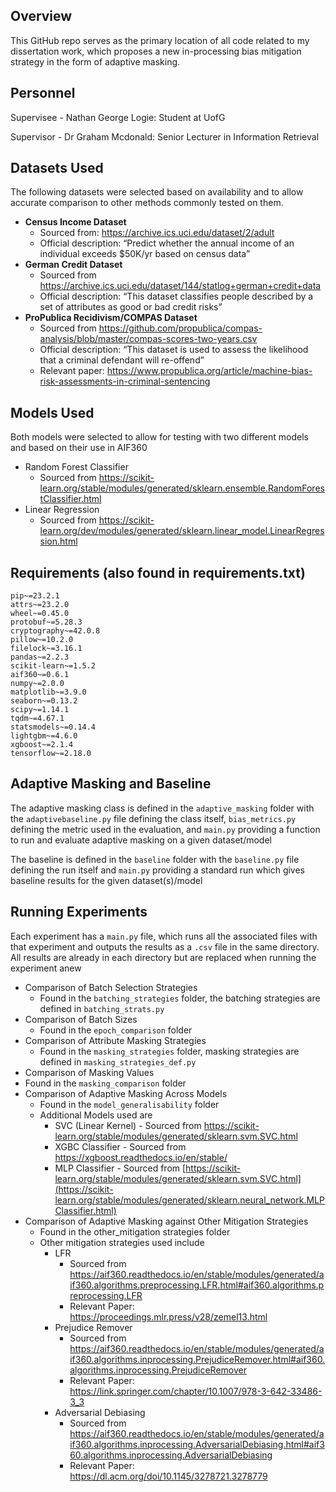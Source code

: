 ## Overview

This GitHub repo serves as the primary location of all code related to my dissertation work, which
proposes a new in-processing bias mitigation strategy in the form of adaptive masking.

## Personnel

Supervisee - Nathan George Logie: Student at UofG

Supervisor - Dr Graham Mcdonald: Senior Lecturer in Information Retrieval

## Datasets Used

The following datasets were selected based on availability and to allow accurate comparison to other methods commonly
tested on them.

- **Census Income Dataset**
    - Sourced from: https://archive.ics.uci.edu/dataset/2/adult
    - Official description: “Predict whether the annual income of an individual exceeds $50K/yr based on census data”
- **German Credit Dataset**
    - Sourced from https://archive.ics.uci.edu/dataset/144/statlog+german+credit+data
    - Official description: “This dataset classifies people described by a set of attributes as good or bad credit
      risks”
- **ProPublica Recidivism/COMPAS Dataset**
    - Sourced from https://github.com/propublica/compas-analysis/blob/master/compas-scores-two-years.csv
    - Official description: “This dataset is used to assess the likelihood that a criminal defendant will re-offend”
    - Relevant paper: https://www.propublica.org/article/machine-bias-risk-assessments-in-criminal-sentencing

## Models  Used

Both models were selected to allow for testing with two different models and based on their use in AIF360

- Random Forest Classifier
    - Sourced from https://scikit-learn.org/stable/modules/generated/sklearn.ensemble.RandomForestClassifier.html
- Linear Regression
    - Sourced from https://scikit-learn.org/dev/modules/generated/sklearn.linear_model.LinearRegression.html
 
## Requirements (also found in requirements.txt)

```
pip~=23.2.1
attrs~=23.2.0
wheel~=0.45.0
protobuf~=5.28.3
cryptography~=42.0.8
pillow~=10.2.0
filelock~=3.16.1
pandas~=2.2.3
scikit-learn~=1.5.2
aif360~=0.6.1
numpy~=2.0.0
matplotlib~=3.9.0
seaborn~=0.13.2
scipy~=1.14.1
tqdm~=4.67.1
statsmodels~=0.14.4
lightgbm~=4.6.0
xgboost~=2.1.4
tensorflow~=2.18.0
```

## Adaptive Masking and Baseline

The adaptive masking class is defined in the `adaptive_masking` folder with the `adaptivebaseline.py` file defining the class itself, `bias_metrics.py` defining the metric used in the evaluation, and `main.py` providing a function to run and evaluate adaptive masking on a given dataset/model

The baseline is defined in the `baseline` folder with the `baseline.py` file defining the run itself and `main.py` providing a standard run which gives baseline results for the given dataset(s)/model

## Running Experiments

Each experiment has a `main.py` file, which runs all the associated files with that experiment and outputs the results as a `.csv` file in the same directory. All results are already in each directory but are replaced when running the experiment anew

- Comparison of Batch Selection Strategies
    - Found in the `batching_strategies` folder, the batching strategies are defined in `batching_strats.py`
- Comparison of Batch Sizes
    - Found in the `epoch_comparison` folder
- Comparison of Attribute Masking Strategies
    - Found in the `masking_strategies` folder, masking strategies are defined in `masking_strategies_def.py`
- Comparison of Masking Values
- Found in the `masking_comparison` folder
- Comparison of Adaptive Masking Across Models
    - Found in the `model_generalisability` folder
    - Additional Models used are
        - SVC (Linear Kernel) -  Sourced from https://scikit-learn.org/stable/modules/generated/sklearn.svm.SVC.html
        - XGBC Classifier - Sourced from https://xgboost.readthedocs.io/en/stable/
        - MLP Classifier -  Sourced from [https://scikit-learn.org/stable/modules/generated/sklearn.svm.SVC.html](https://scikit-learn.org/stable/modules/generated/sklearn.neural_network.MLPClassifier.html)
- Comparison of Adaptive Masking against Other Mitigation Strategies
    - Found in the other_mitigation strategies folder
    - Other mitigation strategies used include
        - LFR
            - Sourced from https://aif360.readthedocs.io/en/stable/modules/generated/aif360.algorithms.preprocessing.LFR.html#aif360.algorithms.preprocessing.LFR
            - Relevant Paper: https://proceedings.mlr.press/v28/zemel13.html
        - Prejudice Remover
            - Sourced from https://aif360.readthedocs.io/en/stable/modules/generated/aif360.algorithms.inprocessing.PrejudiceRemover.html#aif360.algorithms.inprocessing.PrejudiceRemover
            - Relevant Paper: https://link.springer.com/chapter/10.1007/978-3-642-33486-3_3
        - Adversarial Debiasing
            - Sourced from https://aif360.readthedocs.io/en/stable/modules/generated/aif360.algorithms.inprocessing.AdversarialDebiasing.html#aif360.algorithms.inprocessing.AdversarialDebiasing
            - Relevant Paper: https://dl.acm.org/doi/10.1145/3278721.3278779
